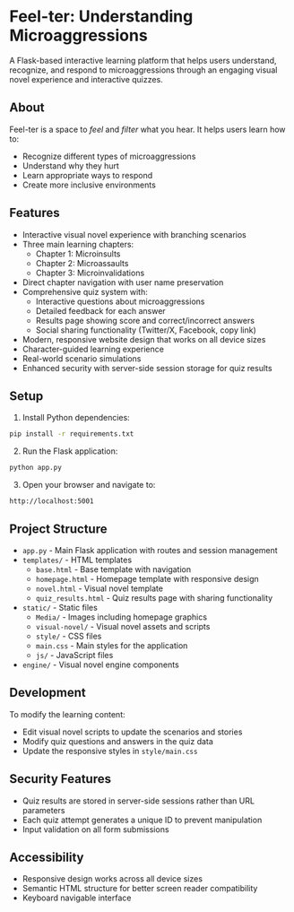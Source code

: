 # Feel-ter: Understanding Microaggressions

A Flask-based interactive learning platform that helps users understand, recognize, and respond to microaggressions through an engaging visual novel experience and interactive quizzes.

## About

Feel-ter is a space to *feel* and *filter* what you hear. It helps users learn how to:
- Recognize different types of microaggressions
- Understand why they hurt
- Learn appropriate ways to respond
- Create more inclusive environments

## Features

- Interactive visual novel experience with branching scenarios
- Three main learning chapters:
  - Chapter 1: Microinsults
  - Chapter 2: Microassaults
  - Chapter 3: Microinvalidations
- Direct chapter navigation with user name preservation
- Comprehensive quiz system with:
  - Interactive questions about microaggressions
  - Detailed feedback for each answer
  - Results page showing score and correct/incorrect answers
  - Social sharing functionality (Twitter/X, Facebook, copy link)
- Modern, responsive website design that works on all device sizes
- Character-guided learning experience
- Real-world scenario simulations
- Enhanced security with server-side session storage for quiz results

## Setup

1. Install Python dependencies:
```bash
pip install -r requirements.txt
```

2. Run the Flask application:
```bash
python app.py
```

3. Open your browser and navigate to:
```
http://localhost:5001
```

## Project Structure

- `app.py` - Main Flask application with routes and session management
- `templates/` - HTML templates
  - `base.html` - Base template with navigation
  - `homepage.html` - Homepage template with responsive design
  - `novel.html` - Visual novel template
  - `quiz_results.html` - Quiz results page with sharing functionality
- `static/` - Static files
  - `Media/` - Images including homepage graphics
  - `visual-novel/` - Visual novel assets and scripts
  - `style/` - CSS files
  - `main.css` - Main styles for the application
  - `js/` - JavaScript files
- `engine/` - Visual novel engine components

## Development

To modify the learning content:
- Edit visual novel scripts to update the scenarios and stories
- Modify quiz questions and answers in the quiz data
- Update the responsive styles in `style/main.css`

## Security Features

- Quiz results are stored in server-side sessions rather than URL parameters
- Each quiz attempt generates a unique ID to prevent manipulation
- Input validation on all form submissions

## Accessibility

- Responsive design works across all device sizes
- Semantic HTML structure for better screen reader compatibility
- Keyboard navigable interface 